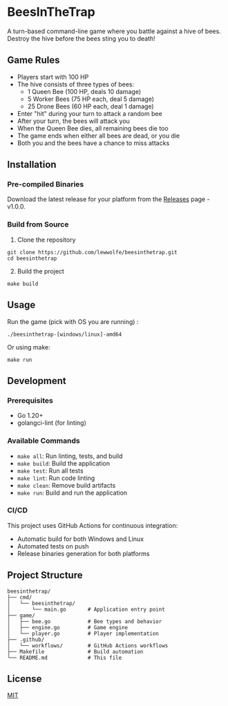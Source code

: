 # BeesInTheTrap

A turn-based command-line game where you battle against a hive of bees. Destroy the hive before the bees sting you to death!

## Game Rules
- Players start with 100 HP
- The hive consists of three types of bees:
  - 1 Queen Bee (100 HP, deals 10 damage)
  - 5 Worker Bees (75 HP each, deal 5 damage)
  - 25 Drone Bees (60 HP each, deal 1 damage)
- Enter "hit" during your turn to attack a random bee
- After your turn, the bees will attack you
- When the Queen Bee dies, all remaining bees die too
- The game ends when either all bees are dead, or you die
- Both you and the bees have a chance to miss attacks

## Installation

### Pre-compiled Binaries

Download the latest release for your platform from the [Releases](https://github.com/lewwolfe/beesinthetrap/releases) page - v1.0.0.

### Build from Source

1. Clone the repository
```
git clone https://github.com/lewwolfe/beesinthetrap.git
cd beesinthetrap
```

2. Build the project
```
make build
```

## Usage

Run the game (pick with OS you are running) :
```
./beesinthetrap-[windows/linux]-amd64
```

Or using make:
```
make run
```

## Development

### Prerequisites

- Go 1.20+
- golangci-lint (for linting)

### Available Commands

- `make all`: Run linting, tests, and build
- `make build`: Build the application
- `make test`: Run all tests
- `make lint`: Run code linting
- `make clean`: Remove build artifacts
- `make run`: Build and run the application

### CI/CD

This project uses GitHub Actions for continuous integration:

- Automatic build for both Windows and Linux
- Automated tests on push
- Release binaries generation for both platforms

## Project Structure

```
beesinthetrap/
├── cmd/
│   └── beesinthetrap/
│       └── main.go       # Application entry point
├── game/
│   ├── bee.go            # Bee types and behavior
│   ├── engine.go         # Game engine
│   └── player.go         # Player implementation
├── .github/
│   └── workflows/        # GitHub Actions workflows
├── Makefile              # Build automation
└── README.md             # This file
```

## License

[MIT](LICENSE)
